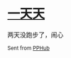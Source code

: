 # [一天天](https://github.com/yihong0618/gitblog/issues/93)

两天没跑步了，闹心

<sub>Sent from <a href="https://apps.apple.com/cn/app/id1314212521">PPHub</a></sub>